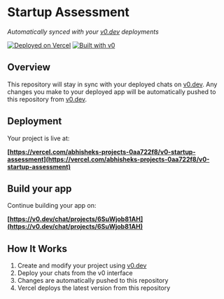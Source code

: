 # Startup Assessment

*Automatically synced with your [v0.dev](https://v0.dev) deployments*

[![Deployed on Vercel](https://img.shields.io/badge/Deployed%20on-Vercel-black?style=for-the-badge&logo=vercel)](https://vercel.com/abhisheks-projects-0aa722f8/v0-startup-assessment)
[![Built with v0](https://img.shields.io/badge/Built%20with-v0.dev-black?style=for-the-badge)](https://v0.dev/chat/projects/6SuWjob81AH)

## Overview

This repository will stay in sync with your deployed chats on [v0.dev](https://v0.dev).
Any changes you make to your deployed app will be automatically pushed to this repository from [v0.dev](https://v0.dev).

## Deployment

Your project is live at:

**[https://vercel.com/abhisheks-projects-0aa722f8/v0-startup-assessment](https://vercel.com/abhisheks-projects-0aa722f8/v0-startup-assessment)**

## Build your app

Continue building your app on:

**[https://v0.dev/chat/projects/6SuWjob81AH](https://v0.dev/chat/projects/6SuWjob81AH)**

## How It Works

1. Create and modify your project using [v0.dev](https://v0.dev)
2. Deploy your chats from the v0 interface
3. Changes are automatically pushed to this repository
4. Vercel deploys the latest version from this repository
